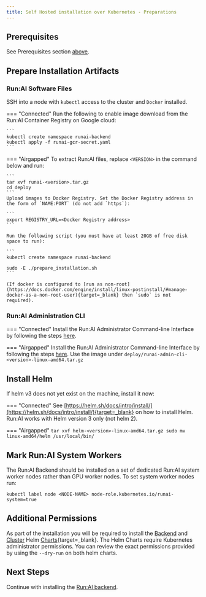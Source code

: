 ```yaml
---
title: Self Hosted installation over Kubernetes - Preparations
---
```


## Prerequisites 

See Prerequisites section [above](prerequisites.md).


## Prepare Installation Artifacts

### Run:AI Software Files

SSH into a node with `kubectl` access to the cluster and `Docker` installed.


=== "Connected"
    Run the following to enable image download from the Run:AI Container Registry on Google cloud:

    ```
    kubectl create namespace runai-backend
    kubectl apply -f runai-gcr-secret.yaml
    ```

=== "Airgapped" 
    To extract Run:AI files, replace `<VERSION>` in the command below and run: 

    ```
    tar xvf runai-<version>.tar.gz
    cd deploy
    ```
    Upload images to Docker Registry. Set the Docker Registry address in the form of `NAME:PORT` (do not add `https`):

    ```
    export REGISTRY_URL=<Docker Registry address>
    ```
    
    Run the following script (you must have at least 20GB of free disk space to run): 

    ```  
    kubectl create namespace runai-backend

    sudo -E ./prepare_installation.sh
    ```

    (If docker is configured to [run as non-root](https://docs.docker.com/engine/install/linux-postinstall/#manage-docker-as-a-non-root-user){target=_blank} then `sudo` is not required).


### Run:AI Administration CLI

=== "Connected"
    Install the Run:AI Administrator Command-line Interface by following the steps [here](../../config/cli-admin-install.md).

=== "Airgapped" 
    Install the Run:AI Administrator Command-line Interface by following the steps [here](../../config/cli-admin-install.md). Use the image under `deploy/runai-admin-cli-<version>-linux-amd64.tar.gz`


## Install Helm

If helm v3 does not yet exist on the machine, install it now:


=== "Connected"
    See [https://helm.sh/docs/intro/install/](https://helm.sh/docs/intro/install/){target=_blank} on how to install Helm. Run:AI works with Helm version 3 only (not helm 2).


=== "Airgapped"
    ```
    tar xvf helm-<version>-linux-amd64.tar.gz
    sudo mv linux-amd64/helm /usr/local/bin/
    ```  


## Mark Run:AI System Workers

The Run:AI Backend should be installed on a set of dedicated Run:AI system worker nodes rather than GPU worker nodes. To set system worker nodes run:

```
kubectl label node <NODE-NAME> node-role.kubernetes.io/runai-system=true
```

## Additional Permissions

As part of the installation you will be required to install the [Backend](backend.md) and [Cluster](cluster.md) Helm [Charts](https://helm.sh/){target=_blank}. The Helm Charts require Kubernetes administrator permissions. You can review the exact permissions provided by using the `--dry-run` on both helm charts. 


## Next Steps

Continue with installing the [Run:AI backend](backend.md).